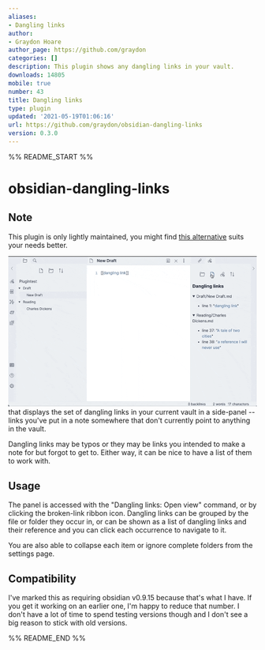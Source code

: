 ```yaml
---
aliases:
- Dangling links
author:
- Graydon Hoare
author_page: https://github.com/graydon
categories: []
description: This plugin shows any dangling links in your vault.
downloads: 14805
mobile: true
number: 43
title: Dangling links
type: plugin
updated: '2021-05-19T01:06:16'
url: https://github.com/graydon/obsidian-dangling-links
version: 0.3.0
---
```


%% README_START %%

# obsidian-dangling-links

## Note

This plugin is only lightly maintained, you might find
[this alternative](https://github.com/ipshing/obsidian-broken-links) suits your
needs better.

![Obsidian Dangling Links demo](https://raw.githubusercontent.com/graydon/obsidian-dangling-links/HEAD/assets/overview.gif) that displays the set
of dangling links in your current vault in a side-panel -- links you've put in
a note somewhere that don't currently point to anything in the vault.

Dangling links may be typos or they may be links you intended to make a note for
but forgot to get to. Either way, it can be nice to have a list of them to work
with.

## Usage

The panel is accessed with the "Dangling links: Open view" command, or by
clicking the broken-link ribbon icon. Dangling links can be grouped by the
file or folder they occur in, or can be shown as a list of dangling links and
their reference and you can click each occurrence to navigate to it.

You are also able to collapse each item or ignore complete folders from the
settings page.

## Compatibility

I've marked this as requiring obsidian v0.9.15 because that's what I have. If
you get it working on an earlier one, I'm happy to reduce that number. I don't
have a lot of time to spend testing versions though and I don't see a big reason
to stick with old versions.


%% README_END %%